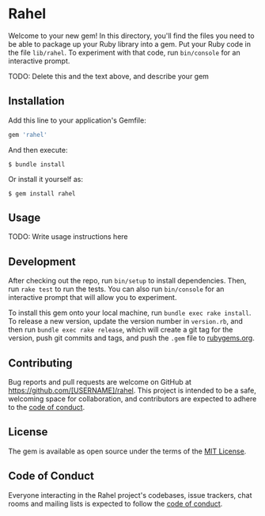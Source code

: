 # Rahel

Welcome to your new gem! In this directory, you'll find the files you need to be able to package up your Ruby library into a gem. Put your Ruby code in the file `lib/rahel`. To experiment with that code, run `bin/console` for an interactive prompt.

TODO: Delete this and the text above, and describe your gem

## Installation

Add this line to your application's Gemfile:

```ruby
gem 'rahel'
```

And then execute:

    $ bundle install

Or install it yourself as:

    $ gem install rahel

## Usage

TODO: Write usage instructions here

## Development

After checking out the repo, run `bin/setup` to install dependencies. Then, run `rake test` to run the tests. You can also run `bin/console` for an interactive prompt that will allow you to experiment.

To install this gem onto your local machine, run `bundle exec rake install`. To release a new version, update the version number in `version.rb`, and then run `bundle exec rake release`, which will create a git tag for the version, push git commits and tags, and push the `.gem` file to [rubygems.org](https://rubygems.org).

## Contributing

Bug reports and pull requests are welcome on GitHub at https://github.com/[USERNAME]/rahel. This project is intended to be a safe, welcoming space for collaboration, and contributors are expected to adhere to the [code of conduct](https://github.com/[USERNAME]/rahel/blob/master/CODE_OF_CONDUCT.md).


## License

The gem is available as open source under the terms of the [MIT License](https://opensource.org/licenses/MIT).

## Code of Conduct

Everyone interacting in the Rahel project's codebases, issue trackers, chat rooms and mailing lists is expected to follow the [code of conduct](https://github.com/[USERNAME]/rahel/blob/master/CODE_OF_CONDUCT.md).
